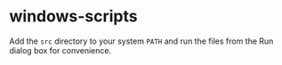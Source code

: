 # windows-scripts

Add the `src` directory to your system `PATH` and run the files from the Run dialog box for convenience.

```bat

```